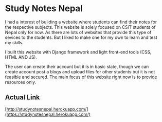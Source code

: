 
# Study Notes Nepal 

I had a interest of building a website where students can find their notes for the respective subjects. This website is solely focused on CSIT students of Nepal only for now. As there are lots of websites that provide this type of sevices to the students. But I liked to make one for my own to learn and test my skills.

I built this website with Django framework and light front-end tools (CSS, HTML AND JS). 

The user can create their account but it is in basic state, though we can create account post a blogs and upload files for other students but it is not feasible and secured. The main focus of this website right now is to provide resources only.



## Actual Link

[http://studynotesnepal.herokuapp.com/](https://studynotesnepal.herokuapp.com/)



